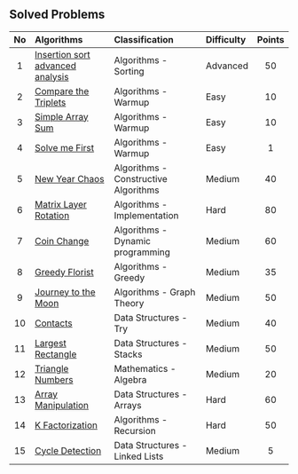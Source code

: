 
## Solved Problems

| No     | Algorithms                    | Classification | Difficulty | Points |
| :---:  | :---                          | :---           | :---       | :---:  |
| 1  | [Insertion sort advanced analysis](https://www.hackerrank.com/challenges/insertion-sort/problem)| Algorithms - Sorting | Advanced | 50 |
| 2  | [Compare the Triplets](https://www.hackerrank.com/challenges/compare-the-triplets/problem)| Algorithms - Warmup  | Easy | 10 |
| 3  | [Simple Array Sum](https://www.hackerrank.com/challenges/simple-array-sum/problem)| Algorithms - Warmup  | Easy | 10 |
| 4  | [Solve me First](https://www.hackerrank.com/challenges/solve-me-first/problem)| Algorithms - Warmup  | Easy | 1 |
| 5  | [New Year Chaos](https://www.hackerrank.com/challenges/new-year-chaos/problem)| Algorithms - Constructive Algorithms  | Medium | 40 |
| 6  | [Matrix Layer Rotation](https://www.hackerrank.com/challenges/matrix-rotation-algo/problem)| Algorithms - Implementation  | Hard | 80 |
| 7  | [Coin Change](https://www.hackerrank.com/challenges/coin-change/problem)| Algorithms - Dynamic programming | Medium | 60 |
| 8  | [Greedy Florist](https://www.hackerrank.com/challenges/greedy-florist/problem)| Algorithms - Greedy | Medium | 35 |
| 9  | [Journey to the Moon](https://www.hackerrank.com/challenges/journey-to-the-moon/problem)| Algorithms - Graph Theory | Medium | 50 |
| 10 | [Contacts](https://www.hackerrank.com/challenges/contacts/problem)| Data Structures - Try | Medium | 40 |
| 11 | [Largest Rectangle](https://www.hackerrank.com/challenges/largest-rectangle/problem)| Data Structures - Stacks | Medium | 50 |
| 12 | [Triangle Numbers](https://www.hackerrank.com/challenges/triangle-numbers/problem)| Mathematics - Algebra | Medium | 20 |
| 13 | [Array Manipulation](https://www.hackerrank.com/challenges/crush/problem)| Data Structures - Arrays | Hard | 60 |
| 14 | [K Factorization](https://www.hackerrank.com/challenges/k-factorization/problem)| Algorithms - Recursion | Hard | 50 |
| 15 | [Cycle Detection](https://www.hackerrank.com/challenges/detect-whether-a-linked-list-contains-a-cycle/problem)| Data Structures - Linked Lists | Medium | 5  |